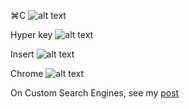 ⌘C
![alt text](http://i.imgur.com/jgq2pS7.png "⌘C")

Hyper key
![alt text](http://i.imgur.com/iM3dWBg.png "Hyper key")

Insert
![alt text](http://i.imgur.com/S8kgMg0.png "Insert")

Chrome
![alt text](http://i.imgur.com/sfJMTrc.png "Chrome")

On Custom Search Engines, see my [post](http://lsfalimis.github.io/2014/05/03/chrome-custom-search-engines-i-use/)